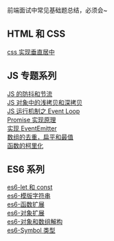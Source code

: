 前端面试中常见基础题总结，必须会~

## HTML 和 CSS

[css 实现垂直居中](https://www.inoob.xyz/posts/a2938be2/)<br>

## JS 专题系列

[JS 的防抖和节流](https://www.inoob.xyz/posts/191efe/)<br>
[JS 对象中的浅拷贝和深拷贝](https://www.inoob.xyz/posts/7777e26c/)<br>
[JS 运行机制之 Event Loop](https://www.inoob.xyz/posts/d33ba0d2/)<br>
[Promise 实现原理](https://www.inoob.xyz/posts/9c8b9140/)<br>
[实现 EventEmitter](https://www.inoob.xyz/posts/ef2c15cd/)<br>
[数组的去重，扁平和最值](https://www.inoob.xyz/posts/1f16d045/)<br>
[函数的柯里化](https://www.inoob.xyz/posts/4e8702a6/)

## ES6 系列

[es6-let 和 const](https://www.inoob.xyz/posts/4980a7e3/)<br>
[es6-模版字符串](https://www.inoob.xyz/posts/6e27aa72/)<br>
[es6-函数扩展](https://www.inoob.xyz/posts/7a03402b/)<br>
[es6-对象扩展](https://www.inoob.xyz/posts/3be0ae87/)<br>
[es6-对象和数组解构](https://www.inoob.xyz/posts/2eca66cf/)<br>
[es6-Symbol 类型](https://www.inoob.xyz/posts/140bf504/)

